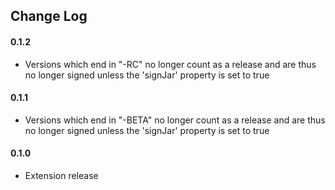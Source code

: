 ## Change Log

#### 0.1.2
* Versions which end in "-RC" no longer count as a release and are thus no longer signed unless the 'signJar' property is set to true

#### 0.1.1
* Versions which end in "-BETA" no longer count as a release and are thus no longer signed unless the 'signJar' property is set to true

#### 0.1.0 
* Extension release
